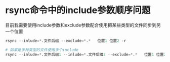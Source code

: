 # rsync命令中的include参数顺序问题

目前我需要使用include参数和exclude参数配合使用把某些类型的文件同步到另一个位置

```py
rsync --inlude=*.文件后缀 --exclude=*.*   位置1 位置2 -r

# 如果是多种类型的文件使用多个include
rsync --inlude=*.文件后缀1 --inlude=*.文件后缀2 --exclude=*.*   位置1 位置2 -r
```
